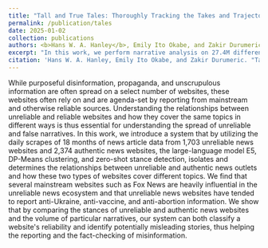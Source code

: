 ```yaml
---
title: "Tall and True Tales: Thoroughly Tracking the Takes and Trajectories of News Narratives from Trustworthy and Worrisome Websites"
permalink: /publication/tales
date: 2025-01-02
collection: publications
authors: <b>Hans W. A. Hanley</b>, Emily Ito Okabe, and Zakir Durumeric
excerpt: "In this work, we perform narrative analysis on 27.4M different articles across 4,077 different authentic and unreliable news websites, tracking the spread  of 103,285 different stories throughout 2022 and 2023."
citation: 'Hans W. A. Hanley, Emily Ito Okabe, and Zakir Durumeric. "Tall and True Tales: Thoroughly Tracking the Takes and Trajectories of News Narratives from Trustworthy and Worrisome Websites"'
---
```

While purposeful disinformation, propaganda, and unscrupulous information are often spread on a select number of websites, these websites often rely on and are agenda-set by reporting from mainstream and otherwise reliable sources. Understanding the relationships between unreliable and reliable websites and how they cover the same topics in different ways is thus essential for understanding the spread of unreliable and false narratives. In this work, we introduce a system that by utilizing the daily scrapes of 18 months of news article data from 1,703 unreliable news websites and 2,374 authentic news websites, the large-language model E5, DP-Means clustering, and zero-shot stance detection, isolates and determines the relationships between unreliable and authentic news outlets and how these two types of websites cover different topics. We find that several mainstream websites such as Fox News are heavily influential in the unreliable news ecosystem and that unreliable news websites have tended to report anti-Ukraine, anti-vaccine, and anti-abortion information. We show that by comparing the stances of unreliable and authentic news websites and the volume of particular narratives, our system can both classify a website's reliability and identify potentially misleading stories, thus helping the reporting and the fact-checking of misinformation. 
